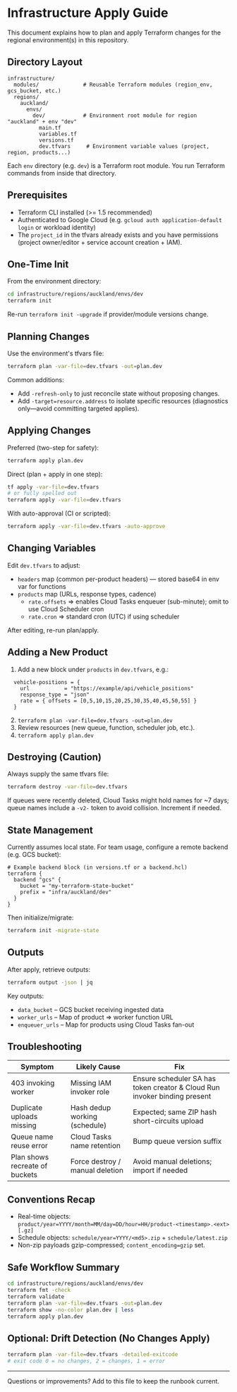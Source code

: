 # Infrastructure Apply Guide

This document explains how to plan and apply Terraform changes for the regional environment(s) in this repository.

## Directory Layout
```
infrastructure/
  modules/              # Reusable Terraform modules (region_env, gcs_bucket, etc.)
  regions/
    auckland/
      envs/
        dev/            # Environment root module for region "auckland" + env "dev"
          main.tf
          variables.tf
          versions.tf
          dev.tfvars     # Environment variable values (project, region, products...)
```

Each `env` directory (e.g. `dev`) is a Terraform root module. You run Terraform commands from inside that directory.

## Prerequisites
- Terraform CLI installed (>= 1.5 recommended)
- Authenticated to Google Cloud (e.g. `gcloud auth application-default login` or workload identity)
- The `project_id` in the tfvars already exists and you have permissions (project owner/editor + service account creation + IAM).

## One-Time Init
From the environment directory:
```sh
cd infrastructure/regions/auckland/envs/dev
terraform init
```
Re-run `terraform init -upgrade` if provider/module versions change.

## Planning Changes
Use the environment's tfvars file:
```sh
terraform plan -var-file=dev.tfvars -out=plan.dev
```
Common additions:
- Add `-refresh-only` to just reconcile state without proposing changes.
- Add `-target=resource.address` to isolate specific resources (diagnostics only—avoid committing targeted applies).

## Applying Changes
Preferred (two-step for safety):
```sh
terraform apply plan.dev
```
Direct (plan + apply in one step):
```sh
tf apply -var-file=dev.tfvars
# or fully spelled out
terraform apply -var-file=dev.tfvars
```
With auto-approval (CI or scripted):
```sh
terraform apply -var-file=dev.tfvars -auto-approve
```

## Changing Variables
Edit `dev.tfvars` to adjust:
- `headers` map (common per-product headers) — stored base64 in env var for functions
- `products` map (URLs, response types, cadence)
  - `rate.offsets` => enables Cloud Tasks enqueuer (sub-minute); omit to use Cloud Scheduler cron
  - `rate.cron` => standard cron (UTC) if using scheduler

After editing, re-run plan/apply.

## Adding a New Product
1. Add a new block under `products` in `dev.tfvars`, e.g.:
```hcl
  vehicle-positions = {
    url           = "https://example/api/vehicle_positions"
    response_type = "json"
    rate = { offsets = [0,5,10,15,20,25,30,35,40,45,50,55] }
  }
```
2. `terraform plan -var-file=dev.tfvars -out=plan.dev`
3. Review resources (new queue, function, scheduler job, etc.).
4. `terraform apply plan.dev`

## Destroying (Caution)
Always supply the same tfvars file:
```sh
terraform destroy -var-file=dev.tfvars
```
If queues were recently deleted, Cloud Tasks might hold names for ~7 days; queue names include a `-v2-` token to avoid collision. Increment if needed.

## State Management
Currently assumes local state. For team usage, configure a remote backend (e.g. GCS bucket):
```hcl
# Example backend block (in versions.tf or a backend.hcl)
terraform {
  backend "gcs" {
    bucket = "my-terraform-state-bucket"
    prefix = "infra/auckland/dev"
  }
}
```
Then initialize/migrate:
```sh
terraform init -migrate-state
```

## Outputs
After apply, retrieve outputs:
```sh
terraform output -json | jq
```
Key outputs:
- `data_bucket` – GCS bucket receiving ingested data
- `worker_urls` – Map of product => worker function URL
- `enqueuer_urls` – Map for products using Cloud Tasks fan-out

## Troubleshooting
| Symptom | Likely Cause | Fix |
|---------|--------------|-----|
| 403 invoking worker | Missing IAM invoker role | Ensure scheduler SA has token creator & Cloud Run invoker binding present |
| Duplicate uploads missing | Hash dedup working (schedule) | Expected; same ZIP hash short-circuits upload |
| Queue name reuse error | Cloud Tasks name retention | Bump queue version suffix |
| Plan shows recreate of buckets | Force destroy / manual deletion | Avoid manual deletions; import if needed |

## Conventions Recap
- Real-time objects: `product/year=YYYY/month=MM/day=DD/hour=HH/product-<timestamp>.<ext>[.gz]`
- Schedule objects: `schedule/year=YYYY/<md5>.zip` + `schedule/latest.zip`
- Non-zip payloads gzip-compressed; `content_encoding=gzip` set.

## Safe Workflow Summary
```sh
cd infrastructure/regions/auckland/envs/dev
terraform fmt -check
terraform validate
terraform plan -var-file=dev.tfvars -out=plan.dev
terraform show -no-color plan.dev | less
terraform apply plan.dev
```

## Optional: Drift Detection (No Changes Apply)
```sh
terraform plan -var-file=dev.tfvars -detailed-exitcode
# exit code 0 = no changes, 2 = changes, 1 = error
```

---
Questions or improvements? Add to this file to keep the runbook current.
